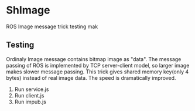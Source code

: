 # ShImage
ROS Image message trick testing 
mak
## Testing  
Ordinaly Image message contains bitmap image as "data". The message passing of ROS is implemented by TCP server-client model, so larger image makes slower message passing. This trick gives shared memory key(only 4 bytes) instead of real image data. The speed is dramatically improved.

1. Run service.js
2. Run client.js
3. Run impub.js
